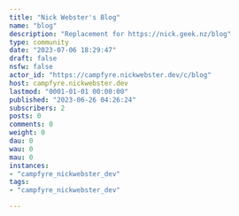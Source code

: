 ```yaml
---
title: "Nick Webster's Blog" 
name: "blog"
description: "Replacement for https://nick.geek.nz/blog"
type: community
date: "2023-07-06 18:29:47"
draft: false
nsfw: false
actor_id: "https://campfyre.nickwebster.dev/c/blog"
host: campfyre.nickwebster.dev
lastmod: "0001-01-01 00:00:00"
published: "2023-06-26 04:26:24"
subscribers: 2
posts: 0
comments: 0
weight: 0
dau: 0
wau: 0
mau: 0
instances:
- "campfyre_nickwebster_dev"
tags: 
- "campfyre_nickwebster_dev"

---
```

